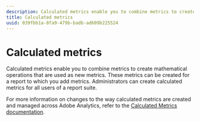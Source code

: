 ```yaml
---
description: Calculated metrics enable you to combine metrics to create mathematical operations that are used as new metrics. These metrics can be created for a report to which you add metrics. Administrators can create calculated metrics for all users of a report suite.
title: Calculated metrics
uuid: 039fbb1a-8fa9-479b-badb-ad609b225524
---
```


# Calculated metrics

Calculated metrics enable you to combine metrics to create mathematical operations that are used as new metrics. These metrics can be created for a report to which you add metrics. Administrators can create calculated metrics for all users of a report suite.

For more information on changes to the way calculated metrics are created and managed across Adobe Analytics, refer to the [Calculated Metrics documentation](/help/components/c-calcmetrics/cm-overview.md).
